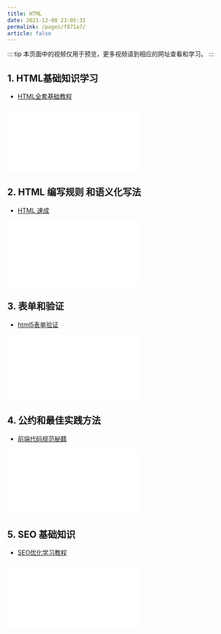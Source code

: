```yaml
---
title: HTML
date: 2021-12-08 23:05:31
permalink: /pages/f871a7/
article: false
---
```


::: tip
本页面中的视频仅用于预览，更多视频请到相应的网址查看和学习。
:::

## 1. HTML基础知识学习
- [HTML全套基础教程](https://www.bilibili.com/video/BV11t411K74Q)
<iframe src="//player.bilibili.com/player.html?aid=62468669&bvid=BV11t411K74Q&cid=108552052&page=1" scrolling="no" border="0" frameborder="no" framespacing="0" allowfullscreen="true"> </iframe>

## 2. HTML 编写规则 和语义化写法
- [HTML 速成](https://www.bilibili.com/video/BV1vs411M7aT)
<iframe src="//player.bilibili.com/player.html?aid=28878158&bvid=BV1vs411M7aT&cid=50057072&page=1" scrolling="no" border="0" frameborder="no" framespacing="0" allowfullscreen="true"> </iframe>

## 3. 表单和验证
- [html5表单验证](https://www.bilibili.com/video/BV16K4y1Z7Gb)
<iframe src="//player.bilibili.com/player.html?aid=927785227&bvid=BV16K4y1Z7Gb&cid=257564672&page=1" scrolling="no" border="0" frameborder="no" framespacing="0" allowfullscreen="true"> </iframe>

## 4. 公约和最佳实践方法
- [前端代码规范秘籍](https://www.bilibili.com/video/BV19P4y147Jz)
<iframe src="//player.bilibili.com/player.html?aid=889381807&bvid=BV19P4y147Jz&cid=379070815&page=1" scrolling="no" border="0" frameborder="no" framespacing="0" allowfullscreen="true"> </iframe>

## 5. SEO 基础知识
- [SEO优化学习教程](https://www.bilibili.com/video/BV1fE411J7ya)
<iframe src="//player.bilibili.com/player.html?aid=92702498&bvid=BV1fE411J7ya&cid=158176870&page=1" scrolling="no" border="0" frameborder="no" framespacing="0" allowfullscreen="true"> </iframe>
